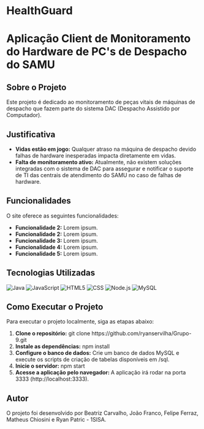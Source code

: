# HealthGuard

<h1>Aplicação Client de Monitoramento do Hardware de PC's de Despacho do SAMU</h1>

<h2>Sobre o Projeto</h2>
<p>Este projeto é dedicado ao monitoramento de peças vitais de máquinas de despacho que fazem parte do sistema DAC (Despacho Assistido por Computador).</p>

<h2>Justificativa</h2>
<ul>
    <li>
        <strong>Vidas estão em jogo:</strong> Qualquer atraso na máquina de despacho devido falhas de hardware inesperadas impacta diretamente em vidas.
    </li>
    <li>
        <strong>Falta de monitoramento ativo:</strong> Atualmente, não existem soluções integradas com o sistema de DAC para assegurar e notificar o suporte de TI das centrais de atendimento do SAMU no caso de falhas de hardware.
    </li>

</ul>
<h2>Funcionalidades</h2>
<p>O site oferece as seguintes funcionalidades:</p>
<ul>
    <li>
        <strong>Funcionalidade 2:</strong> Lorem ipsum.
    </li>
    <li>
        <strong>Funcionalidade 2:</strong> Lorem ipsum.
    </li>
    <li>
        <strong>Funcionalidade 3:</strong> Lorem ipsum.
    </li>
    <li>
        <strong>Funcionalidade 4:</strong> Lorem ipsum.
    </li>
    <li>
        <strong>Funcionalidade 5:</strong> Lorem ipsum.
    </li>

</ul>

<h2>Tecnologias Utilizadas</h2>

![Java](https://img.shields.io/badge/Java-ED8B00?style=for-the-badge&logo=java&logoColor=white)
![JavaScript](https://img.shields.io/badge/JavaScript-323330?style=for-the-badge&logo=javascript&logoColor=F7DF1E)
![HTML5](https://img.shields.io/badge/HTML5-E34F26?style=for-the-badge&logo=html5&logoColor=white)
![CSS](https://img.shields.io/badge/CSS3-1572B6?style=for-the-badge&logo=css3&logoColor=white)
![Node.js](https://img.shields.io/badge/Node.js-43853D?style=for-the-badge&logo=node.js&logoColor=white)
![MySQL](https://img.shields.io/badge/MySQL-00000F?style=for-the-badge&logo=mysql&logoColor=white)

<h2>Como Executar o Projeto</h2>
<p>Para executar o projeto localmente, siga as etapas abaixo:</p>
<ol>
    <li>
        <strong>Clone o repositório:</strong> git clone https://github.com/ryanservilha/Grupo-9.git
    </li>
    <li>
        <strong>Instale as dependências:</strong> npm install
    </li>
    <li>
        <strong>Configure o banco de dados:</strong> Crie um banco de dados MySQL e execute os scripts de criação de tabelas disponíveis em /sql.
    </li>
    <li>
        <strong>Inicie o servidor:</strong> npm start
    </li>
    <li>
        <strong>Acesse a aplicação pelo navegador: </strong> A aplicação irá rodar na porta 3333 (http://localhost:3333).
    </li>
</ol>
<h2>Autor</h2>
<p>O projeto foi desenvolvido por Beatriz Carvalho, João Franco, Felipe Ferraz, Matheus Chiosini e Ryan Patric - 1SISA.</p>

